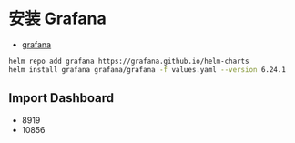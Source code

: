 # 安装 Grafana

- [grafana](https://github.com/grafana/helm-charts/tree/main/charts/grafana)

```bash
helm repo add grafana https://grafana.github.io/helm-charts
helm install grafana grafana/grafana -f values.yaml --version 6.24.1
```

## Import Dashboard

- 8919
- 10856
